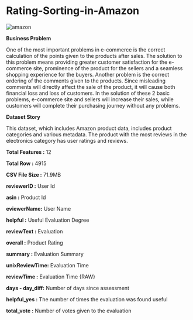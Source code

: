 # Rating-Sorting-in-Amazon
![amazon](https://user-images.githubusercontent.com/107181575/182393435-f9e5c16d-717d-4d34-9e5f-747baa9ab9f4.JPG)

**Business Problem**

One of the most important problems in e-commerce is the correct calculation of the points given to the products after sales. The solution to this problem means providing greater customer satisfaction for the e-commerce site, prominence of the product for the sellers and a seamless shopping experience for the buyers. Another problem is the correct ordering of the comments given to the products. Since misleading comments will directly affect the sale of the product, it will cause both financial loss and loss of customers. In the solution of these 2 basic problems, e-commerce site and sellers will increase their sales, while customers will complete their purchasing journey without any problems. 

**Dataset Story**  

This dataset, which includes Amazon product data, includes product categories and various metadata. The product with the most reviews in the electronics category has user ratings and reviews.  

**Total Features :** 12 

**Total Row :** 4915 

**CSV File Size :** 71.9MB  

**reviewerID :** User Id  

**asin :** Product Id  

**eviewerName:** User Name  

**helpful :** Useful Evaluation Degree  

**reviewText :** Evaluation  

**overall :** Product Rating  

**summary :** Evaluation Summary  

**unixReviewTime:** Evaluation Time  

**reviewTime :** Evaluation Time {RAW}  

**days - day_diff:** Number of days since assessment  

**helpful_yes :** The number of times the evaluation was found useful  

**total_vote :** Number of votes given to the evaluation
